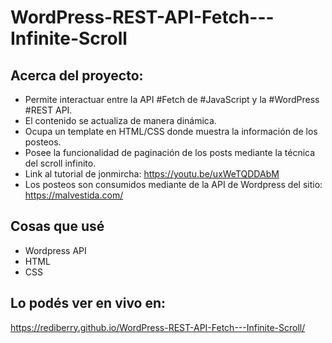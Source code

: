 # WordPress-REST-API-Fetch---Infinite-Scroll

## Acerca del proyecto:
* Permite interactuar entre la API #Fetch de #JavaScript y la #WordPress #REST API. 
* El contenido se actualiza de manera dinámica.
* Ocupa un template en HTML/CSS donde muestra la información de los posteos.
* Posee la funcionalidad de paginación de los posts mediante la técnica del scroll infinito.
* Link al tutorial de jonmircha: https://youtu.be/uxWeTQDDAbM
* Los posteos son consumidos mediante de la API de Wordpress del sitio: https://malvestida.com/

## Cosas que usé
* Wordpress API
* HTML
* CSS

## Lo podés ver en vivo en:
https://rediberry.github.io/WordPress-REST-API-Fetch---Infinite-Scroll/


